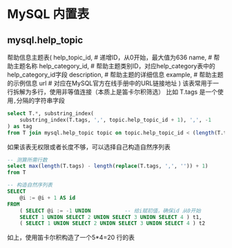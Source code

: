 # MySQL 内置表

## mysql.help_topic
帮助信息主题表(
    help_topic_id,  # 递增ID，从0开始，最大值为636
    name,           # 帮助主题名称
    help_category_id,   # 帮助主题类别ID，对应help_category表中的help_category_id字段
    description,    # 帮助主题的详细信息
    example,        # 帮助主题的示例信息
    url             # 对应在MySQL官方在线手册中的URL链接地址
)
该表常用于一行拆解为多行，使用非等值连接（本质上是笛卡尔积筛选）
比如 T.tags 是一个使用`,`分隔的字符串字段
```sql
select T.*, substring_index(
    substring_index(T.tags, ',', topic.help_topic_id + 1), ',', -1
) as tag
from T join mysql.help_topic topic on topic.help_topic_id < (length(T.tags) - length(replace(T.tags, ',', '')) + 1);
```

如果该表无权限或者长度不够，可以选择自己构造自然序列表
```sql
-- 测算所需行数
select max(length(T.tags) - length(replace(T.tags, ',', '')) + 1)
from T

-- 构造自然序列表
SELECT
	@i := @i + 1 AS id
FROM
	( SELECT @i := -1 UNION           -- 给i赋初值，确保id 从0开始
    SELECT 1 UNION SELECT 2 UNION SELECT 3 UNION SELECT 4 ) t1,
	( SELECT 1 UNION SELECT 2 UNION SELECT 3 UNION SELECT 4 ) t2
```
如上，使用笛卡尔积构造了一个5*4=20 行的表